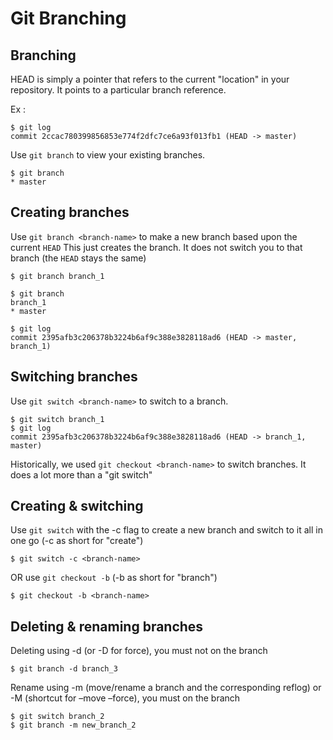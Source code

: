 # Git Branching

## Branching

HEAD is simply a pointer that refers to the current "location" in your repository. It points to a particular branch reference.

Ex :
````
$ git log
commit 2ccac780399856853e774f2dfc7ce6a93f013fb1 (HEAD -> master)
````

Use `git branch` to view your existing branches.
````
$ git branch
* master
````

## Creating branches
Use `git branch <branch-name>` to make a new branch based upon the current ````HEAD````
This just creates the branch. It does not switch you to that branch (the ````HEAD```` stays the same)


````
$ git branch branch_1

$ git branch
branch_1
* master

$ git log
commit 2395afb3c206378b3224b6af9c388e3828118ad6 (HEAD -> master, branch_1)
````

## Switching branches

Use `git switch <branch-name>` to switch to a branch.

````
$ git switch branch_1
$ git log
commit 2395afb3c206378b3224b6af9c388e3828118ad6 (HEAD -> branch_1, master)
````

Historically, we used `git checkout <branch-name>` to switch branches. It does a lot more than a "git switch"


## Creating & switching

Use `git switch` with the -c flag to create a new branch and switch to it all in one go (-c as short for "create")

````
$ git switch -c <branch-name>
````

OR use `git checkout -b` (-b as short for "branch")
````
$ git checkout -b <branch-name>
````

## Deleting & renaming branches

Deleting using -d (or -D for force), you must not on the branch
````
$ git branch -d branch_3
````

Rename using -m (move/rename a branch and the corresponding reflog) or -M (shortcut for –move –force), you must on the branch
````
$ git switch branch_2
$ git branch -m new_branch_2
````


